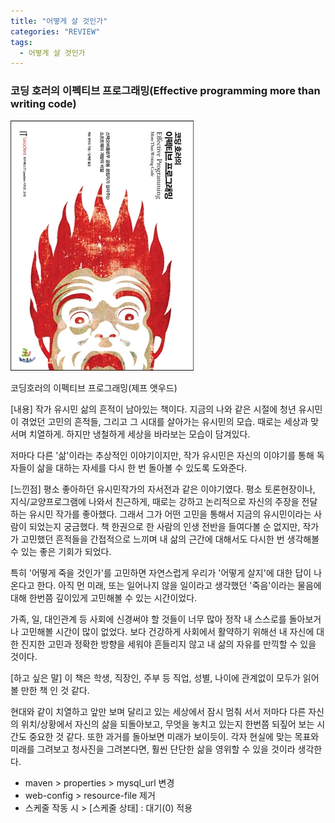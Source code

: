 ```yaml
---
title: "어떻게 살 것인가"
categories: "REVIEW"
tags:
  - 어떻게 살 것인가
---
```



### 코딩 호러의 이펙티브 프로그래밍(Effective programming more than writing code)

![코딩호러](/assets/images/study/review/2018/11_coding_horror.jpeg)
<figcaption class="caption">코딩호러의 이펙티브 프로그래밍(제프 앳우드)</figcaption>

[내용]
작가 유시민 삶의 흔적이 남아있는 책이다.
지금의 나와 같은 시절에 청년 유시민이 겪었던 고민의 흔적들, 그리고 그 시대를 살아가는 유시민의 모습.
때로는 세상과 맞서며 치열하게. 하지만 냉철하게 세상을 바라보는 모습이 담겨있다.

저마다 다른 '삶'이라는 추상적인 이야기이지만,
작가 유시민은 자신의 이야기를 통해 독자들이 삶을 대하는 자세를 다시 한 번 돌아볼 수 있도록 도와준다.


[느낀점]
평소 좋아하던 유시민작가의 자서전과 같은 이야기였다.
평소 토론현장이나, 지식/교양프로그램에 나와서 친근하게, 때로는 강하고 논리적으로 자신의 주장을 전달하는 유시민 작가를 좋아했다.
그래서 그가 어떤 고민을 통해서 지금의 유시민이라는 사람이 되었는지 궁금했다.
책 한권으로 한 사람의 인생 전반을 들여다볼 순 없지만, 작가가 고민했던 흔적들을 간접적으로 느끼며 내 삶의 근간에 대해서도 다시한 번 생각해볼 수 있는 좋은 기회가 되었다.

특히 '어떻게 죽을 것인가'를 고민하면 자연스럽게 우리가 '어떻게 살지'에 대한 답이 나온다고 한다.
아직 먼 미래, 또는 일어나지 않을 일이라고 생각했던 '죽음'이라는 물음에 대해 한번쯤 깊이있게 고민해볼 수 있는 시간이었다.

가족, 일, 대인관계 등 사회에 신경써야 할 것들이 너무 많아 정작 내 스스로를 돌아보거나 고민해볼 시간이 많이 없었다.
보다 건강하게 사회에서 활약하기 위해선 내 자신에 대한 진지한 고민과 정확한 방향을 세워야 흔들리지 않고 내 삶의 자유를 만끽할 수 있을 것이다.


[하고 싶은 말]
이 책은 학생, 직장인, 주부 등 직업, 성별, 나이에 관계없이 모두가 읽어볼 만한 책 인 것 같다.

현대와 같이 치열하고 앞만 보며 달리고 있는 세상에서 잠시 멈춰 서서 
저마다 다른 자신의 위치/상황에서 자신의 삶을 되돌아보고,  무엇을 놓치고 있는지 한번쯤 되짚어 보는 시간도 중요한 것 같다.
또한 과거를 돌아보면 미래가 보이듯이. 각자 현실에 맞는 목표와 미래를 그려보고 청사진을 그려본다면, 훨씬 단단한 삶을 영위할 수 있을 것이라 생각한다.


- maven > properties > mysql_url 변경
- web-config > resource-file 제거
- 스케줄 작동 시 > [스케줄 상태] : 대기(0) 적용